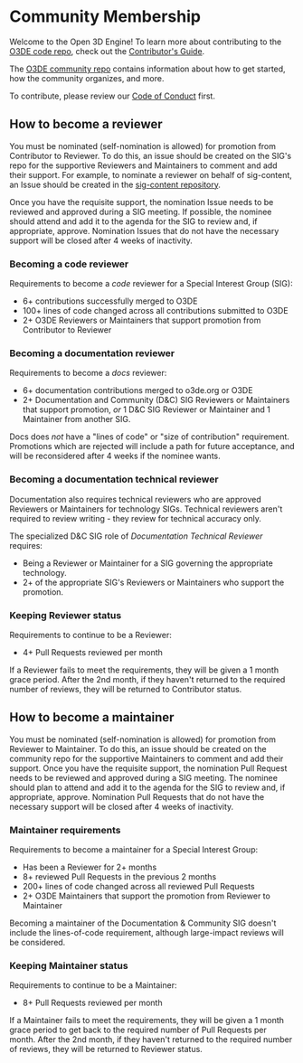 # Community Membership

Welcome to the Open 3D Engine! To learn more about contributing to the [O3DE code repo](README.md), check out the [Contributor's Guide](https://github.com/o3de/community/blob/main/CONTRIBUTING.md).

The [O3DE community repo](https://github.com/o3de/community) contains information about how to get started, how the community organizes, and more.

To contribute, please review our [Code of Conduct](https://github.com/o3de/o3de/blob/development/CODE_OF_CONDUCT.md) first. 

## How to become a reviewer

You must be nominated (self-nomination is allowed) for promotion from Contributor to Reviewer. To do this, an issue should be created on the SIG's repo for the supportive Reviewers and Maintainers to comment and add their support. For example, to nominate a reviewer on behalf of sig-content, an Issue should be created in the [sig-content repository](https://github.com/o3de/sig-content/issues/new/choose).

Once you have the requisite support, the nomination Issue needs to be reviewed and approved during a SIG meeting. If possible, the nominee should attend and add it to the agenda for the SIG to review and, if appropriate, approve. Nomination Issues that do not have the necessary support will be closed after 4 weeks of inactivity.

### Becoming a code reviewer

Requirements to become a _code_ reviewer for a Special Interest Group (SIG):

* 6+ contributions successfully merged to O3DE
* 100+ lines of code changed across all contributions submitted to O3DE
* 2+ O3DE Reviewers or Maintainers that support promotion from Contributor to Reviewer

### Becoming a documentation reviewer

Requirements to become a _docs_ reviewer:

* 6+ documentation contributions merged to o3de.org or O3DE
* 2+ Documentation and Community (D&C) SIG Reviewers or Maintainers that support promotion, _or_ 1 D&C SIG Reviewer or Maintainer and 1 Maintainer from another SIG.

Docs does _not_ have a "lines of code" or "size of contribution" requirement. Promotions which are rejected will include a path for future acceptance,
and will be reconsidered after 4 weeks if the nominee wants.

### Becoming a documentation technical reviewer

Documentation also requires technical reviewers who are approved Reviewers or Maintainers for technology SIGs. Technical reviewers aren't required
to review writing - they review for technical accuracy only. 

The specialized D&C SIG role of _Documentation Technical Reviewer_ requires:

* Being a Reviewer or Maintainer for a SIG governing the appropriate technology.
* 2+ of the appropriate SIG's Reviewers or Maintainers who support the promotion.

### Keeping Reviewer status

Requirements to continue to be a Reviewer:

* 4+ Pull Requests reviewed per month

If a Reviewer fails to meet the requirements, they will be given a 1 month grace period.  After the 2nd month, if they haven't returned to the required number of reviews, they will be returned to Contributor status.

## How to become a maintainer

You must be nominated (self-nomination is allowed) for promotion from Reviewer to Maintainer. To do this, an issue should be created on the community repo for the supportive Maintainers to comment and add their support. Once you have the requisite support, the nomination Pull Request needs to be reviewed and approved during a SIG meeting.  The nominee should plan to attend and add it to the agenda for the SIG to review and, if appropriate, approve. Nomination Pull Requests that do not have the necessary support will be closed after 4 weeks of inactivity.

### Maintainer requirements

Requirements to become a maintainer for a Special Interest Group:

* Has been a Reviewer for 2+ months
* 8+ reviewed Pull Requests in the previous 2 months
* 200+ lines of code changed across all reviewed Pull Requests
* 2+ O3DE Maintainers that support the promotion from Reviewer to Maintainer

Becoming a maintainer of the Documentation & Community SIG doesn't include the lines-of-code requirement, although large-impact reviews will be considered.

### Keeping Maintainer status

Requirements to continue to be a Maintainer:

* 8+ Pull Requests reviewed per month

If a Maintainer fails to meet the requirements, they will be given a 1 month grace period to get back to the required number of Pull Requests per month.  After the 2nd month, if they haven't returned to the required number of reviews, they will be returned to Reviewer status.
